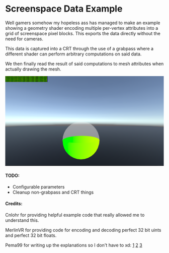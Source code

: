 # Screenspace Data Example

Well gamers somehow my hopeless ass has managed to make an example showing a geometry shader encoding multiple per-vertex attributes into a grid of screenspace pixel blocks. This exports the data directly without the need for cameras.

This data is captured into a CRT through the use of a grabpass where a different shader can perform arbitrary computations on said data. 

We then finally read the result of said computations to mesh attributes when actually drawing the mesh.


![img](./Images/1.png)

#### TODO:
- Configurable parameters
- Cleanup non-grabpass and CRT things

 #### Credits: 

 Cnlohr for providing helpful example code that really allowed me to understand this.

 MerlinVR for providing code for encoding and decoding perfect 32 bit uints and perfect 32 bit floats.

 Pema99 for writing up the explanations so I don't have to xd: [1](https://github.com/pema99/shader-knowledge/blob/main/tips-and-tricks.md#encoding-and-decoding-data-in-a-grabpass) [2](https://github.com/pema99/shader-knowledge/blob/main/tips-and-tricks.md#easy-way-to-show-uv-unwrap-in-clipspace) [3](https://github.com/pema99/shader-knowledge/blob/main/geometry-shaders.md#blitting-to-camera-loops-or-cameras-in-general) 
